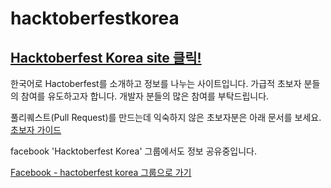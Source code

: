 # hacktoberfestkorea

## [Hacktoberfest Korea site 클릭!](https://www.hacktoberfestkorea.com/)

한국어로 Hactoberfest를 소개하고 정보를 나누는 사이트입니다.
가급적 초보자 분들의 참여를 유도하고자 합니다.
개발자 분들의 많은 참여를 부탁드립니다.

풀리퀘스트(Pull Request)를 만드는데 익숙하지 않은 초보자분은 아래 문서를 보세요.  
[초보자 가이드](docs/beginners_guide.md)

facebook 'Hacktoberfest Korea' 그룹에서도 정보 공유중입니다.

[Facebook - hactoberfest korea 그룹으로 가기](https://www.facebook.com/groups/788404381916128/?ref=share)

